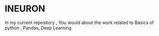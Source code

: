 # INEURON

In my current repository , You would about the work related to Basics of python , Pandas, Deep Learning
